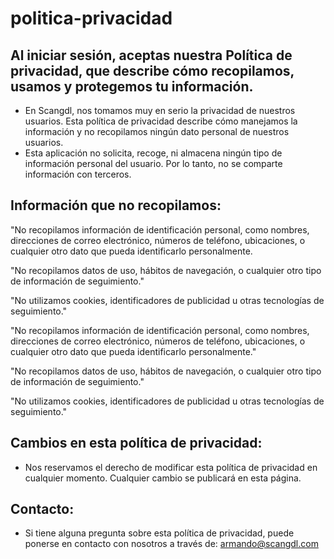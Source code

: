 # politica-privacidad

## Al iniciar sesión, aceptas nuestra Política de privacidad, que describe cómo recopilamos, usamos y protegemos tu información.

- En Scangdl, nos tomamos muy en serio la privacidad de nuestros usuarios. Esta política de privacidad describe cómo manejamos la información y no recopilamos ningún dato personal de nuestros usuarios.
- Esta aplicación no solicita, recoge, ni almacena ningún tipo de información personal del usuario. Por lo tanto, no se comparte información con terceros.

## Información que no recopilamos:

"No recopilamos información de identificación personal, como nombres, direcciones de correo electrónico, números de teléfono, ubicaciones, o cualquier otro dato que pueda identificarlo personalmente.

"No recopilamos datos de uso, hábitos de navegación, o cualquier otro tipo de información de seguimiento."

"No utilizamos cookies, identificadores de publicidad u otras tecnologías de seguimiento."

"No recopilamos información de identificación personal, como nombres, direcciones de correo electrónico, números de teléfono, ubicaciones, o cualquier otro dato que pueda identificarlo personalmente."

"No recopilamos datos de uso, hábitos de navegación, o cualquier otro tipo de información de seguimiento."

"No utilizamos cookies, identificadores de publicidad u otras tecnologías de seguimiento."

## Cambios en esta política de privacidad:

-  Nos reservamos el derecho de modificar esta política de privacidad en cualquier momento. Cualquier cambio se publicará en esta página.

## Contacto:
-  Si tiene alguna pregunta sobre esta política de privacidad, puede ponerse en contacto con nosotros a través de: armando@scangdl.com
